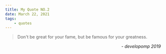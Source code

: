 ```yaml
---
title: My Quote NO.2
date: March 22, 2021
tags:
	- quotes
---
```


> Don't be great for your fame, but be famous for your greatness.

<div style="text-align: right"> <i>- developomp 2019</i> </div>
